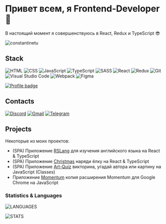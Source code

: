 # Привет всем, я Frontend-Developer  👋

В настоящий момент я совершенствуюсь в React, Redux и TypeScript 😎

<img src="https://komarev.com/ghpvc/?username=constantinetu&label=Profile%20views&color=0e75b6&style=flat" alt="constantinetu" />


## Stack
![HTML](https://img.shields.io/badge/HTML-D83A56?style=flat-square-endpoint&logo=html5&labelColor=F3F3F3) ![CSS](https://img.shields.io/badge/CSS-2E4C6D?style=flat-square-endpoint&logo=css3) ![JavaScript](https://img.shields.io/badge/JavaScript-5089C6?style=flat-square-endpoint&logo=javascript&logoColor=) ![TypeScript](https://img.shields.io/badge/TypeScript-EEEEEE?style=flat-square-endpoint&logo=typescript&logoColor=) ![SASS](https://img.shields.io/badge/SASS-FEFEFE?style=flat-square-endpoint&logo=sass) ![React](https://img.shields.io/badge/React-2E4C6D?style=flat-square-endpoint&logo=react&logoColor=) ![Redux](https://img.shields.io/badge/Redux-2E4C6D?style=flat-square-endpoint&logo=redux&logoColor=) ![Git](https://img.shields.io/badge/Git-6E85B2?style=flat-square-endpoint&logo=git&logoColor=) ![Visual Studio Code](https://img.shields.io/badge/Visual_Studio_Code-6E85B2?style=flat-square-endpoint&logo=visualstudiocode&logoColor=blue&labelColor=EADEDE) ![Webpack](https://img.shields.io/badge/Webpack-blue?style=flat-square-endpoint&logo=webpack&labelColor=F3F3F3&logoColor=blue) ![Figma](https://img.shields.io/badge/Figma-892CDC?style=flat-square-endpoint&logo=figma&logoColor=892CDC&labelColor=EADEDE)

[![Profile badge](https://www.codewars.com/users/ConstantineTU/badges/large)](https://www.codewars.com/users/ConstantineTU)

## Contacts
[![Discord](https://img.shields.io/badge/Discord-%40Kostiks%230989-blue?style=flat-square-endpoint&logo=discord&logoColor=blue&labelColor=EEEEEE)](https://discordapp.com/users/414360051101466624) [![Gmail](https://img.shields.io/badge/Gmail-8kozmo8@gmail.com-red?style=flat-square-endpoint&logo=gmail&logoColor=red&labelColor=FFFFFF)](mailto:8kozmo8@gmail.com) [![Telegram](https://img.shields.io/badge/Telegram-%40TerentyevKY-blue?style=flat-square-endpoint&logo=telegram&logoColor=blue&labelColor=EEEEEE)](https://t.me/TerentyevKY)

## Projects

Некоторые из моих проектов:

- (SPA) Приложение [RSLang](https://constantinetu-rslang.netlify.app/) для изучения английского языка на React & TypeScript
- (SPA) Приложение [Christmas](https://constantinetu-christmas.netlify.app/) наряди ёлку на React & TypeScript
- (SPA) Приложение [Art-Quiz](https://constantinetu-art-quiz.netlify.app/) викторина, угадай автора или картину на JavaScript (Classes)
- Приложение [Momentum](https://constantinetu-momentum.netlify.app/) копия расширения Momentum для Google Chrome на JavaScript

### Statistics & Languages
![LANGUAGES](https://github-readme-stats.vercel.app/api/top-langs/?username=ConstantineTU&layout=compact)

![STATS](https://github-readme-stats.vercel.app/api?username=ConstantineTU)

